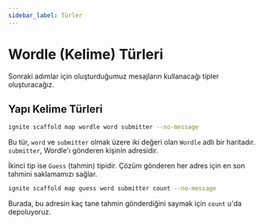 ```yaml
---
sidebar_label: Türler
---
```


# Wordle (Kelime) Türleri

Sonraki adımlar için oluşturduğumuz mesajların kullanacağı tipler oluşturacağız.

## Yapı Kelime Türleri

```sh
ignite scaffold map wordle word submitter --no-message
```

Bu tür, `word`  ve `submitter` olmak üzere iki değeri olan  `Wordle`  adlı bir haritadır. `submitter`, Wordle'ı gönderen kişinin adresidir.

İkinci tip ise  `Guess` (tahmin) tipidir. Çözüm gönderen her adres için en son tahmini saklamamızı sağlar.

```sh
ignite scaffold map guess word submitter count --no-message
```

Burada, bu adresin kaç tane tahmin gönderdiğini saymak için `count` u'da depoluyoruz.
